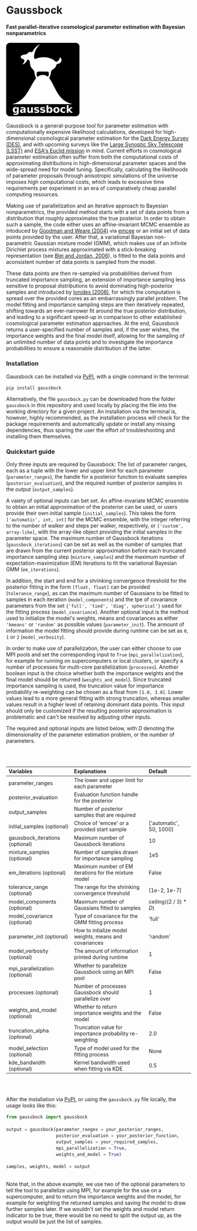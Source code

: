 # Gaussbock

#### Fast parallel-iterative cosmological parameter estimation with Bayesian nonparametrics

<img src="/logo.png" alt="logo" width="200px"/>

Gaussbock is a general-purpose tool for parameter estimation with computationally expensive likelihood calculations, developed for high-dimensional cosmological parameter estimation for the [Dark Energy Survey (DES)](https://www.darkenergysurvey.org/), and with upcoming surveys like the [Large Synoptic Sky Telescope (LSST)](https://www.lsst.org/) and [ESA's Euclid mission](http://sci.esa.int/euclid/) in mind. Current efforts in cosmological parameter estimation often suffer from both the computational costs of approximating distributions in high-dimensional parameter spaces and the wide-spread need for model tuning. Specifically, calculating the likelihoods of parameter proposals through anisotropic simulations of the universe imposes high computational costs, which leads to excessive time requirements per experiment in an era of comparatively cheap parallel computing resources.

Making use of parallelization and an iterative approach to Bayesian nonparametrics, the provided method starts with a set of data points from a distribution that roughly approximates the true posterior. In order to obtain such a sample, the code either uses an affine-invariant MCMC ensemble as intoduced by [Goodman and Weare (2004)](https://projecteuclid.org/euclid.camcos/1513731992) via [emcee](http://dfm.io/emcee/current/) or an initial set of data points provided by the user. After that, a variational Bayesian non-parametric Gaussian mixture model (GMM), which makes use of an infinite Dirichlet process mixtures approximated with a stick-breaking representation (see [Blei and Jordan, 2006](https://projecteuclid.org/euclid.ba/1340371077)), is fitted to the data points and  aconsistent number of data points is sampled from the model.

These data points are then re-sampled via probabilities derived from truncated importance sampling, an extension of importance sampling less sensitive to proposal distributions to avoid dominating high-posterior samples and introduced by [Ionides (2008)](https://amstat.tandfonline.com/doi/abs/10.1198/106186008X320456), for which the computation is spread over the provided cores as an embarrassingly parallel problem. The model fitting and importance sampling steps are then iteratively repeated, shifting towards an ever-narrower fit around the true posterior distribution, and leading to a significant speed-up in comparison to other established cosmological parameter estimation approaches. At the end, Gaussbock returns a user-specified number of samples and, if the user wishes, the importance weights and the final model itself, allowing for the sampling of an unlimited number of data points and to investigate the importance probabilities to ensure a reasonable distribution of the latter.

### Installation

Gaussbock can be installed via [PyPI](https://pypi.org), with a single command in the terminal:

```
pip install gaussbock
```

Alternatively, the file `gaussbock.py` can be downloaded from the folder `gaussbock` in this repository and used locally by placing the file into the working directory for a given project. An installation via the terminal is, however, highly recommended, as the installation process will check for the package requirements and automatically update or install any missing dependencies, thus sparing the user the effort of troubleshooting and installing them themselves.

### Quickstart guide

Only three inputs are required by Gaussbock: The list of parameter ranges, each as a tuple with the lower and upper limit for each parameter (`parameter_ranges`), the handle for a posterior function to evaluate samples (`posterior_evaluation`), and the required number of posterior samples in the output (`output_samples`).

A vaiety of optional inputs can bet set. An affine-invariate MCMC ensemble to obtain an initial approximation of the posterior can be used, or users provide their own initial sample (`initial_samples`). This takes the form `['automatic', int, int]` for the MCMC ensemble, with the integer referring to the number of walker and steps per walker, respectively, or `['custom', array-like]`, with the array-like object providing the initial samples in the parameter space. The maximum number of Gaussbock iterations (`gaussbock_iterations`) can be set as well as the number of samples that are drawn from the current posterior approximation before each truncated importance sampling step (`mixture_samples`) and the maximum number of expectation-maximization (EM) iterations to fit the variational Bayesian GMM (`em_iterations`).

In addition, the start and end for a shrinking convergence threshold for the posterior fitting in the form `[float, float]` can be provided (`tolerance_range`), as can the maximum number of Gaussians to be fitted to samples in each iteration (`model_components`) and the tpe of covariance parameters from the set `{'full', 'tied', 'diag', spherical'}` used for the fitting process (`model_covariance`). Another optional input is the method used to initialize the model's weights, means and covariances as either `'kmeans'` or `'random'` as possible values (`parameter_init`). The armount of information the model fitting should provide during runtime can be set as `0`, `1` or `2` (`model_verbosity`).

In order to make use of parallelization, the user can either choose to use MPI pools and set the corresponding input to `True` (`mpi_parallelization`), for example for running on supercomputers or local clusters, or specify a number of processes for multi-core parallelization (`processes`). Another boolean input is the choice whether both the importance weights and the final model should be returned (`weights_and_model`). Since truncated importance sampling is used, the truncation value for importance probability re-weighting can be chosen as a float from `[1.0, 3.0]`. Lower values lead to a more general fitting with strong truncation, whereas smaller values result in a higher level of retaining dominant data points. This input should only be customized if the resulting posterior approximation is problematic and can't be resolved by adjusting other inputs.

The required and optional inputs are listed below, with _D_ denoting the dimensionality of the parameter estimation problem, or the number of parameters.


<br></br>

| Variables                        | Explanations                                              | Default                  |
|:---------------------------------|:----------------------------------------------------------|:-------------------------|
| parameter_ranges                 | The lower and upper limit for each parameter              |                          |
| posterior_evaluation             | Evaluation function handle for the posterior              |                          |
| output_samples                   | Number of posterior samples that are required             |                          |
| initial_samples (optional)       | Choice of 'emcee' or a provided start sample              | ['automatic', 50, 1000]  |
| gaussbock_iterations (optional)  | Maximum number of Gaussbock iterations                    | 10                       |
| mixture_samples (optional)       | Number of samples drawn for importance sampling           | 1e5                      |
| em_iterations (optional)         | Maximum number of EM iterations for the mixture model     | False                    |
| tolerance_range (optional)       | The range for the shrinking convergence threshold         | [1e-2, 1e-7]             |
| model_components (optional)      | Maximum number of Gaussians fitted to samples             | ceiling((2 / 3) * _D_)   |
| model_covariance (optional)      | Type of covariance for the GMM fitting process            | 'full'                   |
| parameter_init (optional)        | How to intialize model weights, means and covariances     | 'random'                 |
| model_verbosity (optional)       | The amount of information printed during runtime          | 1                        |
| mpi_parallelization (optional)   | Whether to parallelize Gaussbock using an MPI pool        | False                    |
| processes (optional)             | Number of processes Gaussbock should parallelize over     | 1                        |
| weights_and_model (optional)     | Whether to return importance weights and the model        | False                    |
| truncation_alpha (optional)      | Truncation value for importance probability re-weighting  | 2.0                      |
| model_selection (optional)       | Type of model used for the fitting process                | None                     |
| kde_bandwidth (optional)         | Kernel bandwidth used when fitting via KDE                | 0.5                      |

<br></br>

After the installation via [PyPI](https://pypi.org), or using the `gaussbock.py` file locally, the usage looks like this:

```python
from gaussbock import gaussbock

output = gaussbock(parameter_ranges = your_posterior_ranges,
                   posterior_evaluation = your_posterior_function,
                   output_samples = your_required_samples,
                   mpi_parallelization = True,
                   weights_and_model = True)

samples, weights, model = output
                   
```

Note that, in the above example, we use two of the optional parameters to tell the tool to parallelize using MPI, for example for the use on a supercomputer, and to return the importance weights and the model, for example for weighting the returned samples and saving the model to draw further samples later. If we wouldn't set the weights and model return indicator to be true, there would be no need to split the output up, as the output would be just the list of samples.
